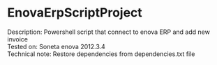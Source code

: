 # EnovaErpScriptProject

Description: Powershell script that connect to enova ERP and add new invoice  
Tested on: Soneta enova 2012.3.4  
Technical note: Restore dependencies from dependencies.txt file    
